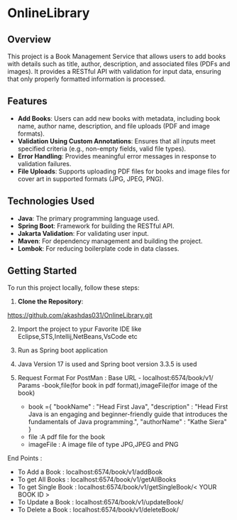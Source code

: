 # OnlineLibrary


## Overview

This project is a Book Management Service that allows users to add books with details such as title, author, description, and associated files (PDFs and images). It provides a RESTful API with validation for input data, ensuring that only properly formatted information is processed.

## Features

- **Add Books**: Users can add new books with metadata, including book name, author name, description, and file uploads (PDF and image formats).
- **Validation Using Custom Annotations**: Ensures that all inputs meet specified criteria (e.g., non-empty fields, valid file types).
- **Error Handling**: Provides meaningful error messages in response to validation failures.
- **File Uploads**: Supports uploading PDF files for books and image files for cover art in supported formats (JPG, JPEG, PNG).

## Technologies Used

- **Java**: The primary programming language used.
- **Spring Boot**: Framework for building the RESTful API.
- **Jakarta Validation**: For validating user input.
- **Maven**: For dependency management and building the project.
- **Lombok**: For reducing boilerplate code in data classes.

## Getting Started

To run this project locally, follow these steps:

1. **Clone the Repository**:
  
  https://github.com/akashdas031/OnlineLibrary.git

2. Import the project to ypur Favorite IDE like Eclipse,STS,Intellij,NetBeans,VsCode etc
3. Run as Spring boot application
4. Java Version 17 is used and Spring boot version 3.3.5 is used

5. Request Format For PostMan :
    Base URL - localhost:6574/book/v1/
    Params -book,file(for book in pdf format),imageFile(for image of the book)
    - book ={
    "bookName" : "Head First Java",
    "description" : "Head First Java is an engaging and beginner-friendly guide that introduces the fundamentals of Java programming.",
    "authorName" : "Kathe Siera" }
    -  file :A pdf file for the book
    - imageFile : A image file of type JPG,JPEG and PNG
  

End Points :
- To Add a Book : localhost:6574/book/v1/addBook
- To get All Books : localhost:6574/book/v1/getAllBooks
- To get Single Book : localhost:6574/book/v1/getSingleBook/< YOUR BOOK ID >
- To Update a Book : localhost:6574/book/v1/updateBook/<Your Book ID >
- To Delete a Book : localhost:6574/book/v1/deleteBook/<Your Book ID >
